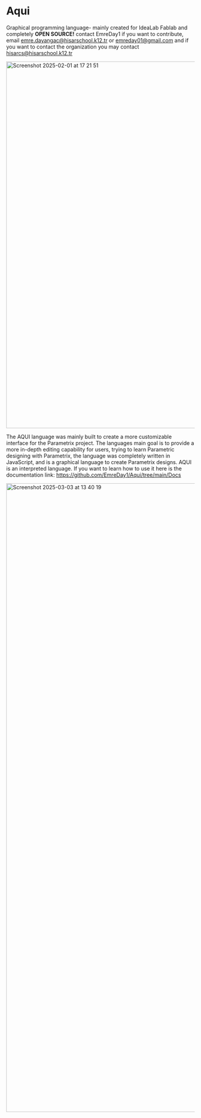# Aqui
Graphical programming language- mainly created for IdeaLab Fablab and completely **OPEN SOURCE!** contact EmreDay1 if you want to contribute, email emre.dayangac@hisarschool.k12.tr or emreday01@gmail.com and if you want to contact the organization you may contact hisarcs@hisarschool.k12.tr

<img width="980" alt="Screenshot 2025-02-01 at 17 21 51" src="https://github.com/user-attachments/assets/d6f9d09d-f454-4a42-8cbe-7930f766edb1" />


The AQUI language was mainly built to create a more customizable interface for the Parametrix project. The languages main goal is to provide a more in-depth editing capability for users, trying to learn Parametric designing with Parametrix, the language was completely written in JavaScript, and is a graphical language to create Parametrix designs. AQUI is an interpreted language. If you want to learn how to use it here is the documentation link: https://github.com/EmreDay1/Aqui/tree/main/Docs

<img width="1680" alt="Screenshot 2025-03-03 at 13 40 19" src="https://github.com/user-attachments/assets/cfafc4bd-e684-4809-872d-6bff7f4b079b" />

